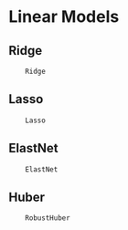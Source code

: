 # Linear Models

## Ridge
```@docs
    Ridge
```

## Lasso
```@docs
    Lasso
```

## ElastNet
```@docs
    ElastNet
```
## Huber
```@docs
    RobustHuber
```
